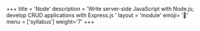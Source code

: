 +++
title = 'Node'
description = 'Write server-side JavaScript with Node.js; develop CRUD applications with Express.js '
layout = 'module'
emoji= '🔌'
menu = ['syllabus']
weight='7'
+++
